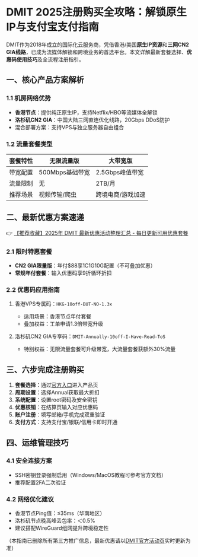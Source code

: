 # DMIT 2025注册购买全攻略：解锁原生IP与支付宝支付指南

DMIT作为2018年成立的国际化云服务商，凭借香港/美国**原生IP资源**和**三网CN2 GIA线路**，已成为流媒体解锁和跨境业务的首选平台。本文详解最新套餐选择、**优惠码使用技巧**及全流程注册指引。

## 一、核心产品方案解析
### 1.1 机房网络优势
- **香港节点**：提供纯正原生IP，支持Netflix/HBO等流媒体全解锁
- **洛杉矶CN2 GIA**：中国大陆三网直连优化线路，20Gbps DDoS防护
- 混合部署方案：支持VPS与独立服务器自由组合

### 1.2 流量套餐类型
| 套餐特性       | 无限流量版        | 大带宽版         |
|----------------|------------------|------------------|
| 带宽配置       | 500Mbps基础带宽  | 2.5Gbps峰值带宽  |
| 流量限制       | 无               | 2TB/月           |
| 推荐场景       | 视频传输/爬虫    | 跨境电商/游戏加速|

## 二、最新优惠方案速递
👉 [【推荐收藏】2025年 DMIT 最新优惠活动整理汇总 - 每日更新可用优惠套餐](https://bit.ly/dmit_coupon)

### 2.1 限时特惠套餐
- **CN2 GIA限量版**：年付$88享1C1G10G配置（不可叠加优惠）
- **常规年付套餐**：输入优惠码享9折循环折扣

### 2.2 优惠码应用指南
1. 香港VPS专属码：`HKG-10off-BUT-NO-1.3x`
   - 适用场景：香港节点年付套餐
   - 叠加权益：工单申请1.3倍带宽升级

2. 洛杉矶CN2 GIA专享码：`DMIT-Annually-10off-I-Have-Read-ToS`
   - 特别权益：无限流量套餐可升级带宽，大流量套餐获额外30%流量

## 三、六步完成注册购买
1. **套餐选择**：通过[官方入口](https://bit.ly/dmit_coupon)进入产品页
2. **周期设置**：选择Annual获取最大折扣
3. **系统配置**：设置root密码及安全密钥
4. **优惠核销**：在结算页输入对应优惠码
5. **账户注册**：填写邮箱/手机完成双重验证
6. **支付方式**：支持支付宝/银联/信用卡即时开通

## 四、运维管理技巧
### 4.1 安全连接方案
- SSH密钥登录强制启用（Windows/MacOS教程可参考官方文档）
- 推荐配置2FA二次验证

### 4.2 网络优化建议
- 香港节点Ping值：≤35ms（华南地区）
- 洛杉矶节点晚高峰丢包率：＜0.5%
- 建议搭配WireGuard组网提升跨境稳定性

（本指南已删除所有第三方推广信息，最新优惠请以[DMIT官方活动页](https://bit.ly/dmit_coupon)实时更新为准）